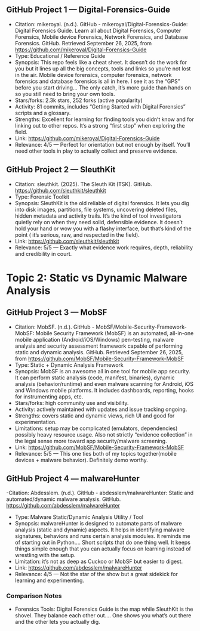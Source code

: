 ## GitHub Project 1 — Digital-Forensics-Guide
- Citation: mikeroyal. (n.d.). GitHub - mikeroyal/Digital-Forensics-Guide: Digital Forensics
Guide. Learn all about Digital Forensics, Computer Forensics, Mobile device Forensics,
Network Forensics, and Database Forensics. GitHub. Retrieved September 26, 2025, from
https://github.com/mikeroyal/Digital-Forensics-Guide
- Type: Educational / Reference Guide
- Synopsis: This repo feels like a cheat sheet. It doesn’t do the work for you but it lines up all
the big concepts, tools and links so you’re not lost in the air. Mobile device forensics,
computer forensics, network forensics and database forensics is all in here. I see it as the
“GPS” before you start driving… The only catch, it’s more guide than hands on so you still
need to bring your own tools.
- Stars/forks: 2.3k stars, 252 forks (active popularity)
- Activity: 81 commits, includes “Getting Started with Digital Forensics” scripts and a
glossary.
- Strengths: Excellent for learning for finding tools you didn’t know and for linking out to
other repos. It’s a strong “first stop” when exploring the field.
- Link: https://github.com/mikeroyal/Digital-Forensics-Guide
- Relevance: 4/5 — Perfect for orientation but not enough by itself. You’ll need other tools in
play to actually collect and preserve evidence.

## GitHub Project 2 — SleuthKit
- Citation: sleuthkit. (2025). The Sleuth Kit (TSK). GitHub.
https://github.com/sleuthkit/sleuthkit
- Type: Forensic Toolkit
- Synopsis: SleuthKit is the old reliable of digital forensics. It lets you dig into disk images,
partitions, file systems, uncovering deleted files, hidden metadata and activity trails. It’s the
kind of tool investigators quietly rely on when they need solid, defensible evidence. It doesn’t
hold your hand or wow you with a flashy interface, but that’s kind of the point ( it’s serious,
raw, and respected in the field).
- Link: https://github.com/sleuthkit/sleuthkit
- Relevance: 5/5 — Exactly what evidence work requires, depth, reliability and credibility in
court.

# Topic 2: Static vs Dynamic Malware Analysis

## GitHub Project 3 — MobSF
- Citation: MobSF. (n.d.). GitHub - MobSF/Mobile-Security-Framework-MobSF: Mobile
Security Framework (MobSF) is an automated, all-in-one mobile application
(Android/iOS/Windows) pen-testing, malware analysis and security assessment framework
capable of performing static and dynamic analysis. GitHub. Retrieved September 26, 2025,
from https://github.com/MobSF/Mobile-Security-Framework-MobSF
- Type: Static + Dynamic Analysis Framework
- Synopsis: MobSF is an awesome all in one tool for mobile app security. It can perform static
analysis (code, manifest, binaries), dynamic analysis (behavior/runtime) and even malware
scanning for Android, iOS and Windows mobile platforms. It includes dashboards, reporting,
hooks for instrumenting apps, etc.
- Stars/forks: high community use and visibility.
- Activity: actively maintained with updates and issue tracking ongoing.
- Strengths: covers static and dynamic views, rich UI and good for experimentation.
- Limitations: setup may be complicated (emulators, dependencies) possibly heavy resource
usage. Also not strictly “evidence collection” in the legal sense more toward app
security/malware screening.
- Link: https://github.com/MobSF/Mobile-Security-Framework-MobSF
- Relevance: 5/5 — This one ties both of my topics together(mobile devices + malware
behavior). Definitely demo worthy.

## GitHub Project 4 — malwareHunter
-Citation: Abdesslem. (n.d.). GitHub - abdesslem/malwareHunter: Static and
automated/dynamic malware analysis. GitHub. https://github.com/abdesslem/malwareHunter
- Type: Malware Static/Dynamic Analysis Utility / Tool
- Synopsis: malwareHunter is designed to automate parts of malware analysis (static and
dynamic) aspects. It helps in identifying malware signatures, behaviors and runs certain
analysis modules. It reminds me of starting out in Python…. Short scripts that do one thing
well. It keeps things simple enough that you can actually focus on learning instead of
wrestling with the setup.
- Limitation: it’s not as deep as Cuckoo or MobSF but easier to digest.
- Link: https://github.com/abdesslem/malwareHunter
- Relevance: 4/5 — Not the star of the show but a great sidekick for learning and
experimenting.

### Comparison Notes
- Forensics Tools: Digital Forensics Guide is the map while SleuthKit is the shovel. They
balance each other out…. One shows you what’s out there and the other lets you actually dig.

